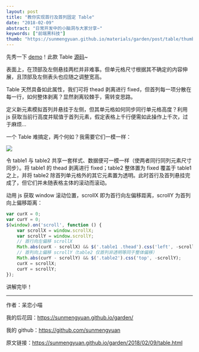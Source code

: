 ```yaml
---
layout: post
title: "教你实现首行及首列固定 Table"
date: "2018-02-09"
abstract: "日常开发中的小脑洞与大家分享~"
keywords: ["前端黑科技"]
thumb: "https://sunmengyuan.github.io/materials/garden/post/table/thumb.jpg"
---
```


先秀一下 [demo](https://sunmengyuan.github.io/demos/other/table.html)！此款 Table [源码](https://github.com/sunmengyuan/metis/blob/master/css/table.html)~

表面上，在顶部及左侧悬挂两栏并非难事。但单元格尺寸根据其不确定的内容伸展，且顶部及左侧表头也应随之调整宽高。

Table 天然具备如此属性，我们可将 thead 剥离进行 fixed，但首列每一项分散在每一行，如何整体剥离？显然剥离较棘手，需转变思路。

定义新元素模拟首列并悬挂于左侧，但其单元格如何同步同行单元格高度？利用 js 获取当前行高度并赋值于首列元素，假定表格上千行便需如此操作上千次，过于麻烦...

一个 Table 难搞定，两个何如？我需要它们一模一样：

![](https://sunmengyuan.github.io/materials/garden/post/table/table.jpg)

令 table1 与 table2 共享一套样式、数据便可一模一样（使两者同行同列元素尺寸同步）。将 table1 的 thead 剥离进行 fixed；table2 整体置为 fixed 覆盖于 table1 之上，并将 table2 除首列单元格外的其它元素置为透明。此时首行及首列悬挂完成了，但它们并未随表格主体的滚动而滚动。

动用 js 获取 window 滚动位置，scrollX 即为首行向左偏移距离，scrollY 为首列向上偏移距离：

```js
var curX = 0;
var curY = 0;
$(window).on('scroll', function () {
    var scrollX = window.scrollX;
    var scrollY = window.scrollY;
    // 首行向左偏移 scrollX
    Math.abs(curX - scrollX) && $('.table1 .thead').css('left', -scrollX);
    // 首列向上偏移 scrollY（table2 仅首列非透明等同于整体偏移）
    Math.abs(curY - scrollY) && $('.table2').css('top', -scrollY);
    curX = scrollX;
    curY = scrollY;
});
```

讲解完毕！

*****

作者：呆恋小喵

我的后花园：<https://sunmengyuan.github.io/garden/>

我的 github：<https://github.com/sunmengyuan>

原文链接：<https://sunmengyuan.github.io/garden/2018/02/09/table.html>
